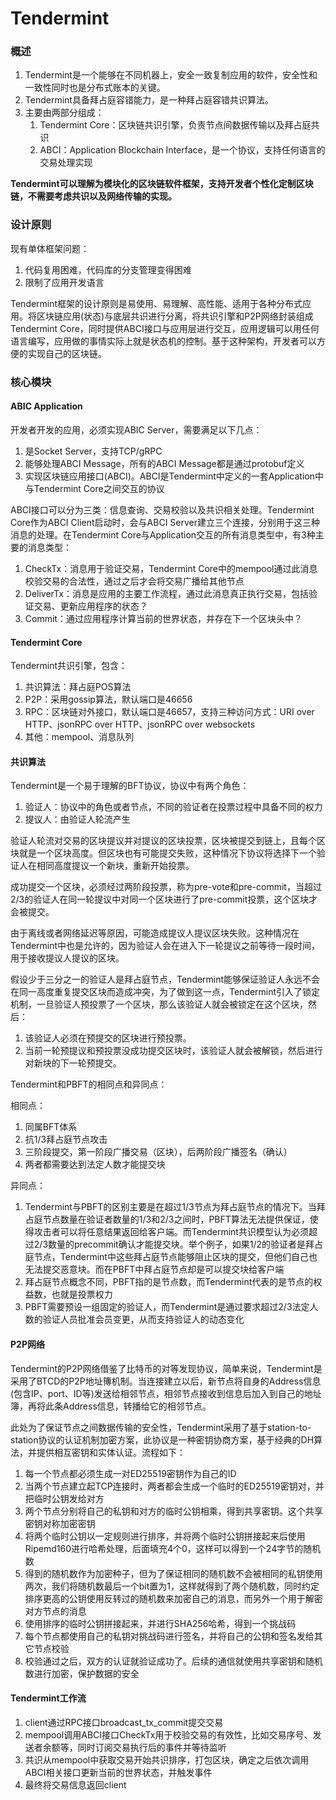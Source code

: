 # Tendermint

### 概述

1. Tendermint是一个能够在不同机器上，安全一致复制应用的软件，安全性和一致性同时也是分布式账本的关键。
2. Tendermint具备拜占庭容错能力，是一种拜占庭容错共识算法。
3. 主要由两部分组成：
   1. Tendermint Core：区块链共识引擎，负责节点间数据传输以及拜占庭共识
   2. ABCI：Application Blockchain Interface，是一个协议，支持任何语言的交易处理实现

**Tendermint可以理解为模块化的区块链软件框架，支持开发者个性化定制区块链，不需要考虑共识以及网络传输的实现。**



### 设计原则

现有单体框架问题：

1. 代码复用困难，代码库的分支管理变得困难
2. 限制了应用开发语言

Tendermint框架的设计原则是易使用、易理解、高性能、适用于各种分布式应用。将区块链应用(状态)与底层共识进行分离，将共识引擎和P2P网络封装组成Tendermint Core，同时提供ABCI接口与应用层进行交互，应用逻辑可以用任何语言编写，应用做的事情实际上就是状态机的控制。基于这种架构，开发者可以方便的实现自己的区块链。



### 核心模块

#### ABIC Application

开发者开发的应用，必须实现ABIC Server，需要满足以下几点：

1. 是Socket Server，支持TCP/gRPC
2. 能够处理ABCI Message，所有的ABCI Message都是通过protobuf定义
3. 实现区块链应用接口(ABCI)。ABCI是Tendermint中定义的一套Application中与Tendermint Core之间交互的协议

ABCI接口可以分为三类：信息查询、交易校验以及共识相关处理。Tendermint Core作为ABCI Client启动时，会与ABCI Server建立三个连接，分别用于这三种消息的处理。在Tendermint Core与Application交互的所有消息类型中，有3种主要的消息类型：

1. CheckTx：消息用于验证交易，Tendermint Core中的mempool通过此消息校验交易的合法性，通过之后才会将交易广播给其他节点
2. DeliverTx：消息是应用的主要工作流程，通过此消息真正执行交易，包括验证交易、更新应用程序的状态？
3. Commit：通过应用程序计算当前的世界状态，并存在下一个区块头中？

#### Tendermint Core

Tendermint共识引擎，包含：

1. 共识算法：拜占庭POS算法
2. P2P：采用gossip算法，默认端口是46656
3. RPC：区块链对外接口，默认端口是46657，支持三种访问方式：URI over HTTP、jsonRPC over HTTP、jsonRPC over websockets
4. 其他：mempool、消息队列

#### 共识算法

Tendermint是一个易于理解的BFT协议，协议中有两个角色：

1. 验证人：协议中的角色或者节点，不同的验证者在投票过程中具备不同的权力
2. 提议人：由验证人轮流产生

验证人轮流对交易的区块提议并对提议的区块投票，区块被提交到链上，且每个区块就是一个区块高度。但区块也有可能提交失败，这种情况下协议将选择下一个验证人在相同高度提议一个新块，重新开始投票。

成功提交一个区块，必须经过两阶段投票，称为pre-vote和pre-commit，当超过2/3的验证人在同一轮提议中对同一个区块进行了pre-commit投票，这个区块才会被提交。

由于离线或者网络延迟等原因，可能造成提议人提议区块失败。这种情况在Tendermint中也是允许的，因为验证人会在进入下一轮提议之前等待一段时间，用于接收提议人提议的区块。

假设少于三分之一的验证人是拜占庭节点，Tendermint能够保证验证人永远不会在同一高度重复提交区块而造成冲突，为了做到这一点，Tendermint引入了锁定机制，一旦验证人预投票了一个区块，那么该验证人就会被锁定在这个区块，然后：

1. 该验证人必须在预提交的区块进行预投票。
2. 当前一轮预提议和预投票没成功提交区块时，该验证人就会被解锁，然后进行对新块的下一轮预提交。

Tendermint和PBFT的相同点和异同点：

相同点：

1. 同属BFT体系
2. 抗1/3拜占庭节点攻击
3. 三阶段提交，第一阶段广播交易（区块），后两阶段广播签名（确认）
4. 两者都需要达到法定人数才能提交块

异同点：

1. Tendermint与PBFT的区别主要是在超过1/3节点为拜占庭节点的情况下。当拜占庭节点数量在验证者数量的1/3和2/3之间时，PBFT算法无法提供保证，使得攻击者可以将任意结果返回给客户端。而Tendermint共识模型认为必须超过2/3数量的precommit确认才能提交块。举个例子，如果1/2的验证者是拜占庭节点，Tendermint中这些拜占庭节点能够阻止区块的提交，但他们自己也无法提交恶意块。而在PBFT中拜占庭节点却是可以提交块给客户端
2. 拜占庭节点概念不同，PBFT指的是节点数，而Tendermint代表的是节点的权益数，也就是投票权力
3. PBFT需要预设一组固定的验证人，而Tendermint是通过要求超过2/3法定人数的验证人员批准会员变更，从而支持验证人的动态变化



#### P2P网络

Tendermint的P2P网络借鉴了比特币的对等发现协议，简单来说，Tendermint是采用了BTCD的P2P地址簙机制。当连接建立以后，新节点将自身的Address信息(包含IP、port、ID等)发送给相邻节点，相邻节点接收到信息后加入到自己的地址簿，再将此条Address信息，转播给它的相邻节点。

此处为了保证节点之间数据传输的安全性，Tendermint采用了基于station-to-station协议的认证机制加密方案，此协议是一种密钥协商方案，基于经典的DH算法，并提供相互密钥和实体认证。流程如下：

1. 每一个节点都必须生成一对ED25519密钥作为自己的ID
2. 当两个节点建立起TCP连接时，两者都会生成一个临时的ED25519密钥对，并把临时公钥发给对方
3. 两个节点分别将自己的私钥和对方的临时公钥相乘，得到共享密钥。这个共享密钥对称加密密钥
4. 将两个临时公钥以一定规则进行排序，并将两个临时公钥拼接起来后使用Ripemd160进行哈希处理，后面填充4个0，这样可以得到一个24字节的随机数
5. 得到的随机数作为加密种子，但为了保证相同的随机数不会被相同的私钥使用两次，我们将随机数最后一个bit置为1，这样就得到了两个随机数，同时约定排序更高的公钥使用反转过的随机数来加密自己的消息，而另外一个用于解密对方节点的消息
6. 使用排序的临时公钥拼接起来，并进行SHA256哈希，得到一个挑战码
7. 每个节点都使用自己的私钥对挑战码进行签名，并将自己的公钥和签名发给其它节点校验
8. 校验通过之后，双方的认证就验证成功了。后续的通信就使用共享密钥和随机数进行加密，保护数据的安全



#### Tendermint工作流

1. client通过RPC接口broadcast_tx_commit提交交易
2. mempool调用ABCI接口CheckTx用于校验交易的有效性，比如交易序号、发送者余额等，同时订阅交易执行后的事件并等待监听
3. 共识从mempool中获取交易开始共识排序，打包区块，确定之后依次调用ABCI相关接口更新当前的世界状态，并触发事件
4. 最终将交易信息返回client



